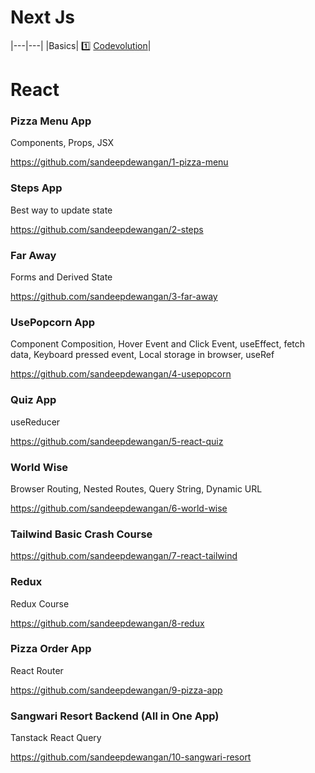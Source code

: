 # Next Js
|---|---|
|Basics| 1️⃣ [Codevolution](https://github.com/sandeepdewangan/react/blob/main/nextjs_basics.md)|

# React
### Pizza Menu App
Components, Props, JSX

https://github.com/sandeepdewangan/1-pizza-menu

### Steps App
Best way to update state

https://github.com/sandeepdewangan/2-steps

### Far Away
Forms and Derived State

https://github.com/sandeepdewangan/3-far-away

### UsePopcorn App
Component Composition, Hover Event and Click Event, useEffect, fetch data, Keyboard pressed event, Local storage in browser, useRef

https://github.com/sandeepdewangan/4-usepopcorn

### Quiz App
useReducer

https://github.com/sandeepdewangan/5-react-quiz

### World Wise
Browser Routing, Nested Routes, Query String, Dynamic URL

https://github.com/sandeepdewangan/6-world-wise

### Tailwind Basic Crash Course 

https://github.com/sandeepdewangan/7-react-tailwind


### Redux
Redux Course

https://github.com/sandeepdewangan/8-redux

### Pizza Order App
React Router 

https://github.com/sandeepdewangan/9-pizza-app

### Sangwari Resort Backend (All in One App)
Tanstack React Query

https://github.com/sandeepdewangan/10-sangwari-resort

